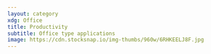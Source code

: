 ```yaml
---
layout: category
xdg: Office
title: Productivity
subtitle: Office type applications
image: https://cdn.stocksnap.io/img-thumbs/960w/6RHKEELJ8F.jpg
---
```

